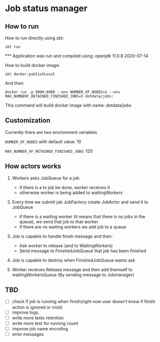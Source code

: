 
# Job status manager

## How to run 

How to run directly using sbt:
```shel
sbt run
```
*** Application was run and compiled using: openjdk 11.0.8 2020-07-14

How to build docker image:
```shell
sbt docker:publishLocal
```

And then:
```shell script
docker run -p 8080:8080 --env NUMBER_OF_NODES=2 --env MAX_NUMBERF_RETAINED_FINISHED_JOBS=5 dotdata/jobs:
```



This command will build docker image with name: dotdata/jobs

## Customization

Currently there are two environment variables 

```NUMBER_OF_NODES``` with default value: 10

```MAX_NUMBER_OF_RETAINED_FINISHED_JOBS```: 120



## How actors works 

1) Workers asks JobQueue for a job:
    - if there is a to job be done, worker receives it
    - otherwise worker is being added to waitingWorkers   

2) Every time we submit job JobFactory create JobActor and send it to JobQueue
    - if there is a waiting worker (it means that there is no jobs in the queue),
    we send that job to that worker
    - if there are no waiting workers we add job to a queue
   
3) Job is capable to handle finish message and then:
   - Ask worker to release (and to WaitingWorkers)
   - Send message to FinishedJobQueue that job has been finished

4) Job is capable to destroy when FinishedJobQueue wants ask

5) Worker receives Release message and then add themself to waitingWorkersQueue (By sending message to Jobmanager)

## TBD

- [ ] check if job is running when finish(right now user doesn't know if finish action is ignored or nnot)
- [ ] improve logs,
- [ ] write more tests retention
- [ ] write more test for running count
- [ ] improve job name encoding
- [ ] error messages